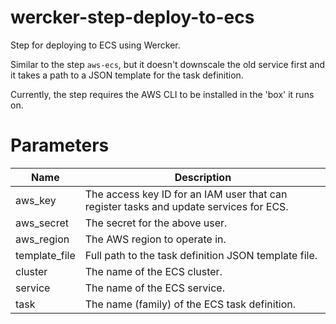 # wercker-step-deploy-to-ecs
Step for deploying to ECS using Wercker.

Similar to the step `aws-ecs`, but it doesn't downscale the old service first and it takes a path to a JSON template for the task definition.

Currently, the step requires the AWS CLI to be installed in the 'box' it runs on.

# Parameters
| Name              | Description   |
| ----------------- | ------------- |
| aws_key           | The access key ID for an IAM user that can register tasks and update services for ECS. |
| aws_secret        | The secret for the above user. |
| aws_region        | The AWS region to operate in. |
| template_file     | Full path to the task definition JSON template file. |
| cluster           | The name of the ECS cluster. |
| service           | The name of the ECS service. |
| task              | The name (family) of the ECS task definition. |

